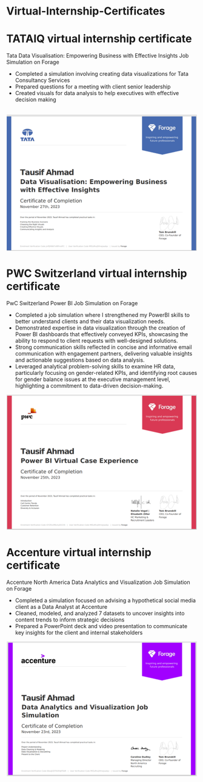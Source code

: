 # Virtual-Internship-Certificates

# TATAIQ virtual internship certificate

 Tata Data Visualisation: Empowering Business with Effective Insights Job
    Simulation on Forage

  * Completed a simulation involving creating data visualizations for Tata
     Consultancy Services
  * Prepared questions for a meeting with client senior leadership
  * Created visuals for data analysis to help executives with effective decision
     making

    
 ![image alt](https://github.com/22TAUSIF/Virtual-Internship-Certificates/blob/a41f7632b9d81b6abd629e47ae4b0225f352d6b5/TATAIQ%20virtual%20internship%20certificate%20Screenshot%202024%20oct%2013.png)


# PWC Switzerland virtual internship certificate

  PwC Switzerland Power BI Job Simulation on Forage

   * Completed a job simulation where I strengthened my PowerBI skills to better
       understand clients and their data visualization needs.
   * Demonstrated expertise in data visualization through the creation of Power BI
       dashboards that effectively conveyed KPIs, showcasing the ability to respond
       to client requests with well-designed solutions.
   * Strong communication skills reflected in concise and informative email
      communication with engagement partners, delivering valuable insights and
      actionable suggestions based on data analysis.
   * Leveraged analytical problem-solving skills to examine HR data, particularly
      focusing on gender-related KPIs, and identifying root causes for gender
      balance issues at the executive management level, highlighting a commitment
      to data-driven decision-making.


![image alt](https://github.com/22TAUSIF/Virtual-Internship-Certificates/blob/547eb7abbb59a98010f133b834f74c058cacd6a6/pwc%20switzerland%20virtual%20intership%20certificate%20Screenshot%202024%20oct%2013.png)



# Accenture virtual internship certificate

Accenture North America Data Analytics and Visualization Job Simulation on
Forage

 * Completed a simulation focused on advising a hypothetical social media client
   as a Data Analyst at Accenture
 * Cleaned, modeled, and analyzed 7 datasets to uncover insights into content
   trends to inform strategic decisions
 * Prepared a PowerPoint deck and video presentation to communicate key insights
   for the client and internal stakeholders


![image alt](https://github.com/22TAUSIF/Virtual-Internship-Certificates/blob/932e8c8a8d63eae0e42e14857c86b8d35ad02b95/accenture%20internship%20certificate%20Screenshot%202024%20oct%2013.png)
 
